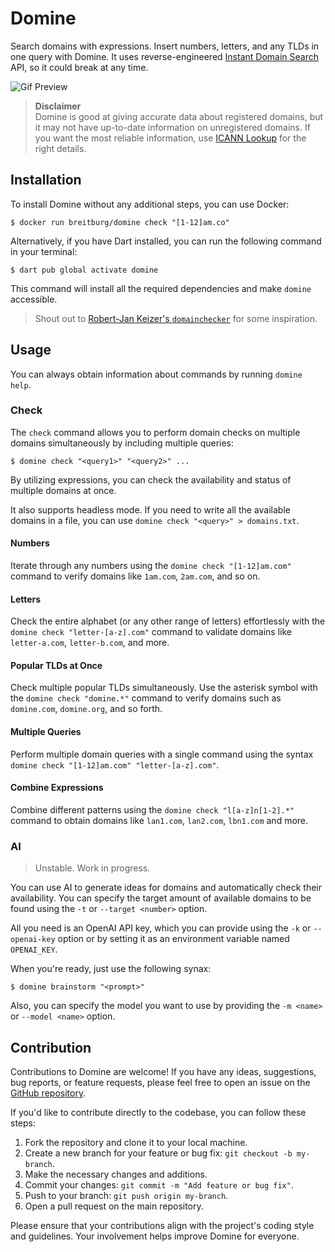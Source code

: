 # Domine

Search domains with expressions. Insert numbers, letters, and any TLDs in one query with Domine. It uses reverse-engineered [Instant Domain Search](https://instantdomainsearch.com/) API, so it could break at any time.

![Gif Preview](https://github.com/breitburg/domine/assets/25728414/71f50a81-ab89-426a-a0ad-500ad083b662)

> **Disclaimer**  
> Domine is good at giving accurate data about registered domains, but it may not have up-to-date information on unregistered domains. If you want the most reliable information, use [ICANN Lookup](https://lookup.icann.org/) for the right details.

## Installation

To install Domine without any additional steps, you can use Docker:

```console
$ docker run breitburg/domine check "[1-12]am.co"
```

Alternatively, if you have Dart installed, you can run the following command in your terminal:

```console
$ dart pub global activate domine
```

This command will install all the required dependencies and make `domine` accessible.

> Shout out to [Robert-Jan Keizer's `domainchecker`](https://github.com/KeizerDev/domainchecker) for some inspiration.

## Usage

You can always obtain information about commands by running `domine help`.

### Check

The `check` command allows you to perform domain checks on multiple domains simultaneously by including multiple queries:

```console
$ domine check "<query1>" "<query2>" ...
```

By utilizing expressions, you can check the availability and status of multiple domains at once.

It also supports headless mode. If you need to write all the available domains in a file, you can use `domine check "<query>" > domains.txt`.

#### Numbers

Iterate through any numbers using the `domine check "[1-12]am.com"` command to verify domains like `1am.com`, `2am.com`, and so on.

#### Letters

Check the entire alphabet (or any other range of letters) effortlessly with the `domine check "letter-[a-z].com"` command to validate domains like `letter-a.com`, `letter-b.com`, and more.

#### Popular TLDs at Once

Check multiple popular TLDs simultaneously. Use the asterisk symbol with the `domine check "domine.*"` command to verify domains such as `domine.com`, `domine.org`, and so forth.

#### Multiple Queries

Perform multiple domain queries with a single command using the syntax `domine check "[1-12]am.com" "letter-[a-z].com"`.

#### Combine Expressions

Combine different patterns using the `domine check "l[a-z]n[1-2].*"` command to obtain domains like `lan1.com`, `lan2.com`, `lbn1.com` and more.

### AI

> Unstable. Work in progress.

You can use AI to generate ideas for domains and automatically check their availability. You can specify the target amount of available domains to be found using the `-t` or `--target <number>` option.

All you need is an OpenAI API key, which you can provide using the `-k` or `--openai-key` option or by setting it as an environment variable named `OPENAI_KEY`.

When you're ready, just use the following synax:

```console
$ domine brainstorm "<prompt>"
```

Also, you can specify the model you want to use by providing the `-m <name>` or `--model <name>` option.

## Contribution

Contributions to Domine are welcome! If you have any ideas, suggestions, bug reports, or feature requests, please feel free to open an issue on the [GitHub repository](https://github.com/breitburg/domine). 

If you'd like to contribute directly to the codebase, you can follow these steps:

1. Fork the repository and clone it to your local machine.
2. Create a new branch for your feature or bug fix: `git checkout -b my-branch`.
3. Make the necessary changes and additions.
4. Commit your changes: `git commit -m "Add feature or bug fix"`.
5. Push to your branch: `git push origin my-branch`.
6. Open a pull request on the main repository.

Please ensure that your contributions align with the project's coding style and guidelines. Your involvement helps improve Domine for everyone.
